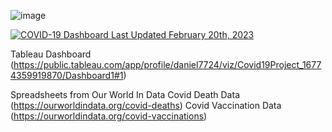 ![image](https://user-images.githubusercontent.com/123119481/222032662-7ebec862-e11c-4534-a99d-da443d7d2ea6.png)

<div class='tableauPlaceholder' id='viz1677437216544' style='position: relative'><noscript><a href='#'><img alt='COVID-19 Dashboard Last Updated February 20th, 2023 ' src='https:&#47;&#47;public.tableau.com&#47;static&#47;images&#47;Co&#47;Covid19Project_16774359919870&#47;Dashboard1&#47;1_rss.png' style='border: none' /></a></noscript><object class='tableauViz'  style='display:none;'><param name='host_url' value='https%3A%2F%2Fpublic.tableau.com%2F' /> <param name='embed_code_version' value='3' /> <param name='site_root' value='' /><param name='name' value='Covid19Project_16774359919870&#47;Dashboard1' /><param name='tabs' value='no' /><param name='toolbar' value='yes' /><param name='static_image' value='https:&#47;&#47;public.tableau.com&#47;static&#47;images&#47;Co&#47;Covid19Project_16774359919870&#47;Dashboard1&#47;1.png' /> <param name='animate_transition' value='yes' /><param name='display_static_image' value='yes' /><param name='display_spinner' value='yes' /><param name='display_overlay' value='yes' /><param name='display_count' value='yes' /><param name='language' value='en-US' /><param name='filter' value='publish=yes' /></object></div>                <script type='text/javascript'>                    var divElement = document.getElementById('viz1677437216544');                    var vizElement = divElement.getElementsByTagName('object')[0];                    if ( divElement.offsetWidth > 800 ) { vizElement.style.width='100%';vizElement.style.height=(divElement.offsetWidth*0.75)+'px';} else if ( divElement.offsetWidth > 500 ) { vizElement.style.width='100%';vizElement.style.height=(divElement.offsetWidth*0.75)+'px';} else { vizElement.style.width='100%';vizElement.style.height='1177px';}                     var scriptElement = document.createElement('script');                    scriptElement.src = 'https://public.tableau.com/javascripts/api/viz_v1.js';                    vizElement.parentNode.insertBefore(scriptElement, vizElement);                </script>

Tableau Dashboard (https://public.tableau.com/app/profile/daniel7724/viz/Covid19Project_16774359919870/Dashboard1#1)

Spreadsheets from Our World In Data
Covid Death Data (https://ourworldindata.org/covid-deaths)
Covid Vaccination Data (https://ourworldindata.org/covid-vaccinations)


